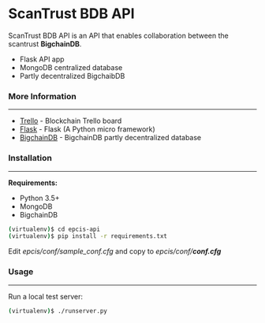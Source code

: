 # ScanTrust BDB API

ScanTrust BDB API is an API that enables collaboration between the scantrust  __BigchainDB__.

  - Flask API app
  - MongoDB centralized database
  - Partly decentralized BigchaibDB

### More Information
---
  - [Trello](https://trello.com/b/II8PmbsM/blockchain) - Blockchain Trello board
  - [Flask](http://flask.pocoo.org/) - Flask (A Python micro framework)
  - [BigchainDB](https://www.bigchaindb.com/) - BigchainDB partly decentralized database

### Installation
---
__Requirements:__
  - Python 3.5+
  - MongoDB
  - BigchainDB

```sh
(virtualenv)$ cd epcis-api
(virtualenv)$ pip install -r requirements.txt
```
Edit *epcis/conf/sample_conf.cfg* and copy to *epcis/conf/__conf.cfg__*

### Usage
---
Run a local test server:
```sh
(virtualenv)$ ./runserver.py
```